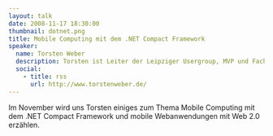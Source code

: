 ```yaml
---
layout: talk
date: 2008-11-17 18:30:00
thumbnail: dotnet.png
title: Mobile Computing mit dem .NET Compact Framework
speaker:
  name: Torsten Weber
  description: Torsten ist Leiter der Leipziger Usergroup, MVP und Fachbuchautor zu diesem Thema.
  social:
    - title: rss
      url: http://www.torstenweber.de/
---
```

Im November wird uns Torsten einiges zum Thema Mobile Computing mit dem .NET Compact Framework und mobile Webanwendungen mit Web 2.0 erzählen.
